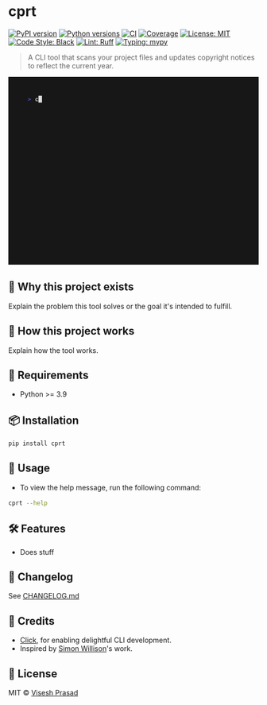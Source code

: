 # cprt

[![PyPI version](https://img.shields.io/pypi/v/cprt.svg)](https://pypi.org/project/cprt/)
[![Python versions](https://img.shields.io/pypi/pyversions/cprt.svg?logo=python&logoColor=white)](https://pypi.org/project/cprt/)
[![CI](https://github.com/viseshrp/cprt/actions/workflows/main.yml/badge.svg)](https://github.com/viseshrp/cprt/actions/workflows/main.yml)
[![Coverage](https://codecov.io/gh/viseshrp/cprt/branch/main/graph/badge.svg)](https://codecov.io/gh/viseshrp/cprt)
[![License: MIT](https://img.shields.io/github/license/viseshrp/cprt)](https://github.com/viseshrp/cprt/blob/main/LICENSE)
[![Code Style: Black](https://img.shields.io/badge/code%20style-black-000000.svg)](https://black.readthedocs.io/en/stable/)
[![Lint: Ruff](https://img.shields.io/badge/lint-ruff-000000.svg)](https://docs.astral.sh/ruff/)
[![Typing: mypy](https://img.shields.io/badge/typing-checked-blue.svg)](https://mypy.readthedocs.io/en/stable/)

> A CLI tool that scans your project files and updates copyright notices to reflect the current year.

![Demo](https://raw.githubusercontent.com/viseshrp/cprt/main/demo.gif)

## 🚀 Why this project exists

Explain the problem this tool solves or the goal it's intended to fulfill.

## 🧠 How this project works

Explain how the tool works.

## 📐 Requirements

* Python >= 3.9

## 📦 Installation

```bash
pip install cprt
```

## 🧪 Usage

* To view the help message, run the following command:

```bash
cprt --help
```

## 🛠️ Features

* Does stuff

## 🧾 Changelog

See [CHANGELOG.md](https://github.com/viseshrp/cprt/blob/main/CHANGELOG.md)

## 🙏 Credits

* [Click](https://click.palletsprojects.com), for enabling delightful CLI development.
* Inspired by [Simon Willison](https://github.com/simonw)'s work.

## 📄 License

MIT © [Visesh Prasad](https://github.com/viseshrp)
